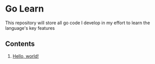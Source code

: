 # Go Learn
This repository will store all go code I develop in my effort to learn the language's key features

## Contents

1. [Hello, world!](cmd/hello-world)